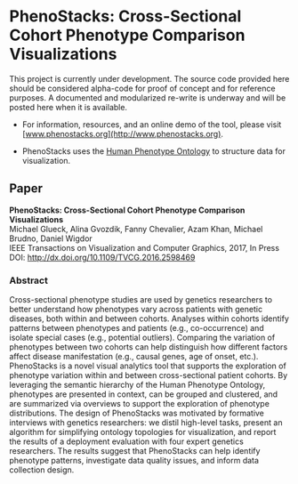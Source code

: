 # PhenoStacks: Cross-Sectional Cohort Phenotype Comparison Visualizations

This project is currently under development. The source code provided here should be considered alpha-code for proof of concept and for reference purposes. A documented and modularized re-write is underway and will be posted here when it is available.

* For information, resources, and an online demo of the tool, please visit  [www.phenostacks.org](http://www.phenostacks.org).

* PhenoStacks uses the [Human Phenotype Ontology](www.human-phenotype-ontology.org) to structure data for visualization.


## Paper
**PhenoStacks: Cross-Sectional Cohort Phenotype Comparison Visualizations**\
Michael Glueck, Alina Gvozdik, Fanny Chevalier, Azam Khan, Michael Brudno, Daniel Wigdor\
IEEE Transactions on Visualization and Computer Graphics, 2017, In Press\
DOI: http://dx.doi.org/10.1109/TVCG.2016.2598469

### Abstract
Cross-sectional phenotype studies are used by genetics researchers to better understand how phenotypes vary across patients with genetic diseases, both within and between cohorts. Analyses within cohorts identify patterns between phenotypes and patients (e.g., co-occurrence) and isolate special cases (e.g., potential outliers). Comparing the variation of phenotypes between two cohorts can help distinguish how different factors affect disease manifestation (e.g., causal genes, age of onset, etc.). PhenoStacks is a novel visual analytics tool that supports the exploration of phenotype variation within and between cross-sectional patient cohorts. By leveraging the semantic hierarchy of the Human Phenotype Ontology, phenotypes are presented in context, can be grouped and clustered, and are summarized via overviews to support the exploration of phenotype distributions. The design of PhenoStacks was motivated by formative interviews with genetics researchers: we distil high-level tasks, present an algorithm for simplifying ontology topologies for visualization, and report the results of a deployment evaluation with four expert genetics researchers. The results suggest that PhenoStacks can help identify phenotype patterns, investigate data quality issues, and inform data collection design.
